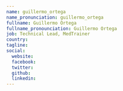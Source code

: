 ```yaml
---
name: guillermo_ortega
name_pronunciation: guillermo_ortega
fullname: Guillermo Ortega
fullname_pronounciation: Guillermo Ortega
job: Technical Lead, MedTrainer
country: 
tagline: 
social:
  website:
  facebook:
  twitter:
  github: 
  linkedin: 
---
```

